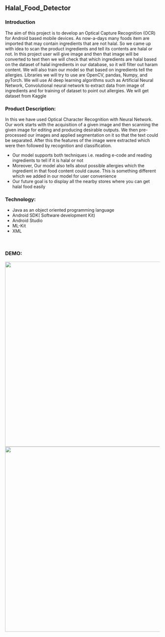 <h2>Halal_Food_Detector</h2>
<p>
<h3>Introduction</h3>
The aim of this project is to develop an Optical Capture Recognition (OCR) for
Android based mobile devices. As now-a-days many foods item are imported that may 
contain ingredients that are not halal. So we came up with idea to scan the product ingredients 
and tell its contents are halal or not. In this project user will give image and then that image 
will be converted to text then we will check that which ingredients are halal based on the 
dataset of halal ingredients in our database, so it will filter out haram content. We will also 
train our model so that based on ingredients tell the allergies. Libraries we will try to use are 
OpenCV, pandas, Numpy, and pyTorch. We will use AI deep learning algorithms such as 
Artificial Neural Network, Convolutional neural network to extract data from image of 
ingredients and for training of dataset to point out allergies. We will get dataset from Kaggle</p>



<h3>Product Description:</h3>

In this we have used Optical Character Recognition with Neural Network. Our work starts with the acquisition 
of a given image and then scanning the given image for editing and producing desirable outputs. We then 
pre-processed our images and applied segmentation on it so that the text could be separated. After this the features 
of the image were extracted which were then followed by recognition and classification.

<ul>
<li> Our model supports both techniques i.e. reading e-code and reading ingredients to tell if it is halal or not</li>
<li> Moreover, Our model also tells about possible allergies which the ingredient in that food content could cause.
This is something different which we added in our model for user convenience</li>
<li> Our future goal is to display all the nearby stores where you can get halal food easily</li>
</ul>



<h3>Technology:</h3>
<ul>
<li>  Java as an object oriented programming language</li>
<li>  Android SDK( Software development Kit)</li>
<li>  Android Studio</li>
<li>  ML-Kit </li> 
<li>  XML </li> 
</ul>
<br/>



<h3>DEMO:</h3>

<img src="https://user-images.githubusercontent.com/92229738/217374181-9cab2272-be84-4d50-ac4a-917f622886a6.png"  width="600"/> 
<br/>

<img src="https://user-images.githubusercontent.com/92229738/217374195-9add04de-d065-4183-950c-1bb2fa1bb318.png"  width="600"/> 





